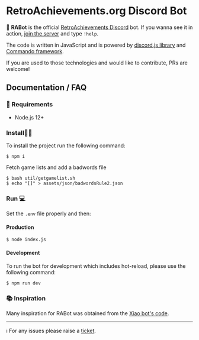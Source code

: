 # RetroAchievements.org Discord Bot

🤖 **RABot** is the official [RetroAchievements Discord](https://discord.gg/dq2E4hE) bot. If you wanna see it in action, [join the server](https://discord.gg/dq2E4hE) and type `!help`.

The code is written in JavaScript and is powered by [discord.js library](https://discord.js.org/#/docs/main/) and [Commando framework](https://discord.js.org/#/docs/commando/).

If you are used to those technologies and would like to contribute, PRs are welcome! 

## Documentation / FAQ 

### :memo: Requirements

- Node.js 12+


### Install:wrench::hammer: 
To install the project run the following command:
```
$ npm i
```

Fetch game lists and add a badwords file

```
$ bash util/getgamelist.sh
$ echo "[]" > assets/json/badwordsRule2.json
```

### Run :computer:

Set the `.env` file properly and then:

#### Production
```
$ node index.js
```

#### Development

To run the bot for development which includes hot-reload, please use the following command:

```
$ npm run dev
```


### :books: Inspiration
Many inspiration for RABot was obtained from the [Xiao bot's code](https://github.com/dragonfire535/xiao).

***
:information_source: For any issues please raise a [ticket](https://github.com/RetroAchievements/RABot/issues). 
